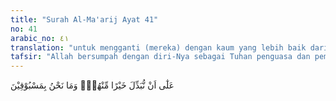```yaml
---
title: "Surah Al-Ma'arij Ayat 41"
no: 41
arabic_no: ٤١
translation: "untuk mengganti (mereka) dengan kaum yang lebih baik dari mereka, dan Kami tidak dapat dikalahkan. "
tafsir: "Allah bersumpah dengan diri-Nya sebagai Tuhan penguasa dan pemilik alam semesta beserta seluruh isinya, untuk menegaskan bahwa Dia kuasa menghancurkan mereka seketika dan menggantinya dengan umat lain yang lebih baik dari mereka. Tidak seorang pun yang dapat menolak kehendak-Nya atau menghindarkan diri dari azab yang akan ditimpakan itu. Dalam ayat lain, Allah berfirman:\n\nTidakkah kamu memperhatikan bahwa sesungguhnya Allah telah mencipta­kan langit dan bumi dengan hak (benar)? Jika Dia menghendaki, niscaya Dia membinasakan kamu dan mendatangkan makhluk yang baru (untuk menggantikan kamu), dan yang demikian itu tidak sukar bagi Allah. (Ibrahim/14: 19-20) \n\nPada akhir ayat ini, ditegaskan bahwa Allah tidak dapat dikalahkan oleh siapa pun yang telah ditetapkan azab baginya. Mereka tidak akan dapat menghindarinya sebagaimana diterangkan-Nya dalam firman-Nya yang lain:\n\nAtaukah orang-orang yang mengerjakan kejahatan itu mengira bahwa mereka akan luput dari (azab) Kami? Sangatlah buruk apa yang mereka tetapkan itu! (al-‘Ankabµt/29: 4)"
---
```

عَلٰٓى اَنْ نُّبَدِّلَ خَيْرًا مِّنْهُمْۙ وَمَا نَحْنُ بِمَسْبُوْقِيْنَ 